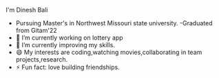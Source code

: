 I'm Dinesh Bali 

- Pursuing Master's in Northwest Missouri state university.
-Graduated from Gitam'22
- 🔭 I’m currently working on lottery app
- 🌱 I’m currently improving my skills.
- 😄 My interests are coding,watching movies,collaborating in team projects,research.
- ⚡ Fun fact:  love building friendships.
<!--
**dineshbali18/dineshbali18** is a ✨ _special_ ✨ repository because its `README.md` (this file) appears on your GitHub profile.
